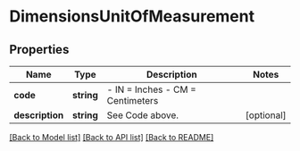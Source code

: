 # DimensionsUnitOfMeasurement

## Properties
Name | Type | Description | Notes
------------ | ------------- | ------------- | -------------
**code** | **string** | - IN &#x3D; Inches - CM &#x3D; Centimeters | 
**description** | **string** | See Code above. | [optional] 

[[Back to Model list]](../../README.md#documentation-for-models) [[Back to API list]](../../README.md#documentation-for-api-endpoints) [[Back to README]](../../README.md)

